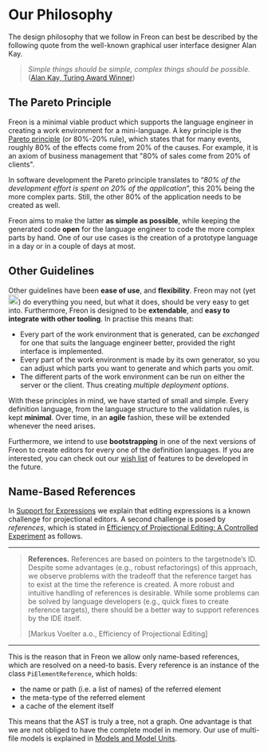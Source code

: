 
# Our Philosophy

The design philosophy that we follow in Freon can best be described by the following quote from 
the well-known graphical user interface designer Alan Kay.

> *Simple things should be simple, complex things should be possible.* 
> (<a href="https://en.wikipedia.org/wiki/Alan_Kay" target="_blank">Alan Kay, Turing Award Winner</a>)

## The Pareto Principle
Freon is a minimal viable product which supports the
language engineer in creating a work environment for a mini-language. A key principle
is the <a href="https://en.wikipedia.org/wiki/Pareto*principle" target="_blank">Pareto principle</a> 
(or 80%-20% rule),
which states that for many events, roughly 80% of the effects come from 20% of the causes.
For example, it is an axiom of business  management that "80% of sales come from 20% of clients".

In software development the Pareto principle translates to “*80% of the development
effort is spent on 20% of the application*”, this 20% being the more complex parts.
Still, the other 80% of the application needs to be created as well. 

Freon aims to
make the latter **as simple as possible**, while keeping the generated code **open** for the
language engineer to code the more complex parts by hand. One of our use cases is the
creation of a prototype language in a day or in a couple of days at most.

## Other Guidelines

Other guidelines have been **ease of use**, and **flexibility**. Freon may not (yet <img src="/images/smile.png" alt="OOPS" width="20" height="20">) do
everything you need, but what it does, should be very easy to get into. Furthermore,
Freon is designed to be **extendable**, and **easy to integrate with other tooling**. 
In practise this means that: 

* Every part of the work environment that is generated, can be _exchanged_ for one 
  that suits the language engineer better, provided the right interface is implemented.
* Every part of the work environment is made by its own generator, so you can adjust which
  parts you want to generate and which parts you _omit_.
* The different parts of the work environment can be run on either the server or the client. 
  Thus creating _multiple deployment options_. 

With these principles in mind, we have started of small and simple. Every definition language,
from the language structure to the validation rules, is kept **minimal**. Over time, in an **agile**
fashion, these will be extended whenever the need arises. 

Furthermore, we intend to use **bootstrapping** in one of the next versions of Freon
to create editors for every one of the definition languages. If you are interested, you can
check out our [wish list](/010_Intro/090_Future_Developments) of features to be developed in the future.

## Name-Based References

In [Support for Expressions](/010_Intro/010_Projectional_Editing#expressions) we explain 
that editing expressions is a known challenge for projectional editors. A second challenge 
is posed by *references*, which is stated in <a href="https://www.voelter.de/data/pub/fse2016-projEditing.pdf" target="_blank">
Efficiency of Projectional Editing: A Controlled Experiment</a> as follows.

****
> **References.**
> References are based on pointers to the targetnode’s ID. Despite some advantages (e.g., robust
> refactorings) of this approach, we observe problems with the tradeoff that the reference target
> has to exist at the time the reference is created.  A more robust and intuitive handling of
> references is desirable.  While some problems can be solved by language developers (e.g.,
> quick fixes to create reference targets), there should be a better way to support references
> by the IDE itself.
>
> [Markus Voelter a.o., Efficiency of Projectional Editing]
****

This is the reason that in Freon we allow only name-based references, which are resolved
on a need-to basis. Every reference is 
an instance of the class `PiElementReference`, which holds:

* the name or path (i.e. a list of names) of the referred element
* the meta-type of the referred element
* a cache of the element itself

This means that the AST is truly a tree, not a graph. One advantage is that we are not obliged 
to have the complete model in memory. Our use of
multi-file models is explained in [Models and Model Units](/010_Intro/030_Models_and_Model_Units).
